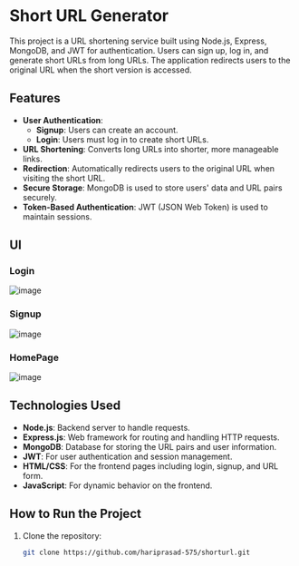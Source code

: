 # Short URL Generator

This project is a URL shortening service built using Node.js, Express, MongoDB, and JWT for authentication. Users can sign up, log in, and generate short URLs from long URLs. The application redirects users to the original URL when the short version is accessed.

## Features

- **User Authentication**: 
  - **Signup**: Users can create an account.
  - **Login**: Users must log in to create short URLs.
- **URL Shortening**: Converts long URLs into shorter, more manageable links.
- **Redirection**: Automatically redirects users to the original URL when visiting the short URL.
- **Secure Storage**: MongoDB is used to store users' data and URL pairs securely.
- **Token-Based Authentication**: JWT (JSON Web Token) is used to maintain sessions.

## UI
### Login
![image](https://github.com/user-attachments/assets/fabf5e1a-22db-4de6-a95a-6e3159e4c678)
### Signup
![image](https://github.com/user-attachments/assets/134eac7b-af80-4439-991a-ea05771eb7ac)
### HomePage
![image](https://github.com/user-attachments/assets/51a9ba13-084f-450f-b854-b131988c9f39)



## Technologies Used

- **Node.js**: Backend server to handle requests.
- **Express.js**: Web framework for routing and handling HTTP requests.
- **MongoDB**: Database for storing the URL pairs and user information.
- **JWT**: For user authentication and session management.
- **HTML/CSS**: For the frontend pages including login, signup, and URL form.
- **JavaScript**: For dynamic behavior on the frontend.

## How to Run the Project

1. Clone the repository:
   ```bash
   git clone https://github.com/hariprasad-575/shorturl.git
